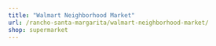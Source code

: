 ```yaml
---
title: "Walmart Neighborhood Market"
url: /rancho-santa-margarita/walmart-neighborhood-market/
shop: supermarket
---
```

